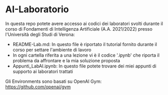 # AI-Laboratorio
In questa repo potete avere accesso ai codici dei laboratori svolti durante il corso di Fondamenti di Intelligenza Artificiale (A.A. 2021/2022) presso l'Università degli Studi di Verona:
- README-Lab.md: In questo file è riportato il tutorial fornito durante il corso per settare l'ambiente di lavoro
- In ogni cartella riferita a una lezione vi è il codice '.ipynb' che riporta il problema da affrontare e la mia soluzione proposta
- Appunti_LabAI.ipynb: In questo file potete trovare dei miei appunti di supporto ai laboratori trattati

Gli Environments sono basati su OpenAI Gym: https://github.com/openai/gym

